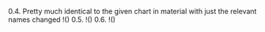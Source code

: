 0.4.
Pretty much identical to the given chart in material with just the relevant names changed
!()
0.5.
!()
0.6.
!()